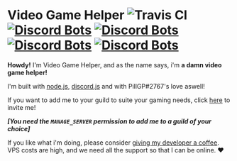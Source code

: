 # Video Game Helper ![Travis CI](https://travis-ci.org/PillGP/video-game-helper.svg?branch=master) [![Discord Bots](https://discordbots.org/api/widget/status/357164743489880074.png?noavatar=true)](https://discordbots.org/bot/357164743489880074?utm_source=widget) [![Discord Bots](https://discordbots.org/api/widget/servers/357164743489880074.png?noavatar=true)](https://discordbots.org/bot/357164743489880074?utm_source=widget) [![Discord Bots](https://discordbots.org/api/widget/lib/357164743489880074.png?noavatar=true)](https://discordbots.org/bot/357164743489880074?utm_source=widget) [![Discord Bots](https://discordbots.org/api/widget/owner/357164743489880074.png?noavatar=true)](https://discordbots.org/bot/357164743489880074?utm_source=widget)

**Howdy!**
I'm Video Game Helper, and as the name says, i'm __a damn video game helper!__

I'm built with [node.js](https://nodejs.org), [discord.js](https://discord.js.org) and with PillGP#2767's love aswell!

If you want to add me to your guild to suite your gaming needs, click [here](https://discordapp.com/oauth2/authorize?client_id=357164743489880074&scope=bot&permissions=281664) to invite me!

*__[You need the `MANAGE_SERVER` permission to add me to a guild of your choice]__*

If you like what i'm doing, please consider [giving my developer a coffee](https://ko-fi.com/pillgp). VPS costs are high, and we need all the support so that I can be online. ❤